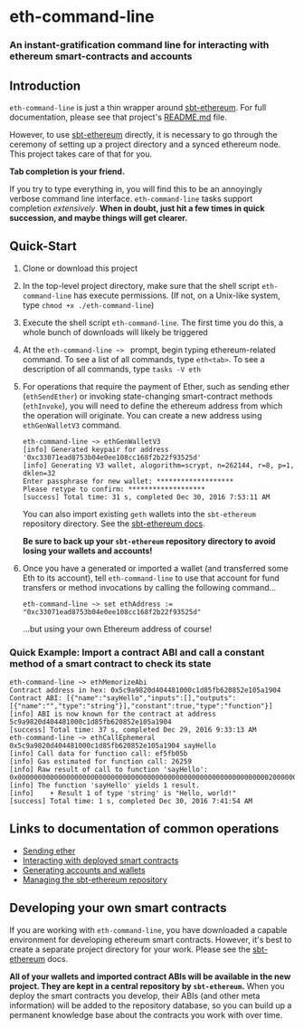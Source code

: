 # eth-command-line

### An instant-gratification command line for interacting with ethereum smart-contracts and accounts ###

## Introduction

`eth-command-line` is just a thin wrapper around [sbt-ethereum](https://github.com/swaldman/sbt-ethereum).
For full documentation, please see that project's [README.md](https://github.com/swaldman/sbt-ethereum/blob/master/README.md) file.

However, to use [sbt-ethereum](https://github.com/swaldman/sbt-ethereum) directly, it is necessary to go through
the ceremony of setting up a project directory and a synced ethereum node. This project takes care of that for you.

**Tab completion is your friend.**

If you try to type everything in, you will find this to be an annoyingly verbose
command line interface. `eth-command-line` tasks support <tab> completion *extensively*. **When in doubt, just hit <tab>
a few times in quick succession, and maybe things will get clearer.**

## Quick-Start

1. Clone or download this project
2. In the top-level project directory, make sure that the shell script `eth-command-line` has
   execute permissions. (If not, on a Unix-like system, type `chmod +x ./eth-command-line`)
3. Execute the shell script `eth-command-line`. The first time you do this, a whole bunch of
   downloads will likely be triggered
4. At the `eth-command-line ~> ` prompt, begin typing ethereum-related command. To see a list
   of all commands, type `eth<tab>`. To see a description of all commands, type `tasks -V eth`
5. For operations that require the payment of Ether, such as sending ether (`ethSendEther`) or
   invoking state-changing smart-contract methods (`ethInvoke`), you will need to define the
   ethereum address from which the operation will originate. You can create a new address using
   `ethGenWalletV3` command.
   ```
   eth-command-line ~> ethGenWalletV3
   [info] Generated keypair for address '0xc33071ead8753b04e0ee108cc168f2b22f93525d'
   [info] Generating V3 wallet, alogorithm=scrypt, n=262144, r=8, p=1, dklen=32
   Enter passphrase for new wallet: *******************
   Please retype to confirm: *******************
   [success] Total time: 31 s, completed Dec 30, 2016 7:53:11 AM

   ```
   You can also import existing `geth` wallets into the `sbt-ethereum` repository directory.
   See the [sbt-ethereum docs](https://github.com/swaldman/sbt-ethereum/blob/master/README.md).

   **Be sure to back up your `sbt-ethereum` repository directory to avoid losing your wallets
   and accounts!**
6. Once you have a generated or imported a wallet (and transferred some Eth to its account),
   tell `eth-command-line` to use that account for fund transfers or method invocations by
   calling the following command...
   ```
   eth-command-line ~> set ethAddress := "0xc33071ead8753b04e0ee108cc168f2b22f93525d"

   ```
   ...but using your own Ethereum address of course!
   

### Quick Example: Import a contract ABI and call a constant method of a smart contract to check its state

```
eth-command-line ~> ethMemorizeAbi
Contract address in hex: 0x5c9a9820d404481000c1d85fb620852e105a1904
Contract ABI: [{"name":"sayHello","inputs":[],"outputs":[{"name":"","type":"string"}],"constant":true,"type":"function"}]
[info] ABI is now known for the contract at address 5c9a9820d404481000c1d85fb620852e105a1904
[success] Total time: 37 s, completed Dec 29, 2016 9:33:13 AM
eth-command-line ~> ethCallEphemeral 0x5c9a9820d404481000c1d85fb620852e105a1904 sayHello
[info] Call data for function call: ef5fb05b
[info] Gas estimated for function call: 26259
[info] Raw result of call to function 'sayHello': 0x0000000000000000000000000000000000000000000000000000000000000020000000000000000000000000000000000000000000000000000000000000000d48656c6c6f2c20776f726c642100000000000000000000000000000000000000
[info] The function 'sayHello' yields 1 result.
[info]    + Result 1 of type 'string' is "Hello, world!"
[success] Total time: 1 s, completed Dec 30, 2016 7:41:54 AM
```

## Links to documentation of common operations

* [Sending ether](https://github.com/swaldman/sbt-ethereum/blob/master/README.md#sending-ether)
* [Interacting with deployed smart contracts](https://github.com/swaldman/sbt-ethereum/blob/master/README.md#interacting-with-deployed-smart-contracts)
* [Generating accounts and wallets](https://github.com/swaldman/sbt-ethereum/blob/master/README.md#generating-accounts-and-wallets)
* [Managing the sbt-ethereum repository](https://github.com/swaldman/sbt-ethereum/blob/master/README.md#the-sbt-ethereum-repository)

## Developing your own smart contracts

If you are working with `eth-command-line`, you have downloaded a capable environment for developing ethereum smart contracts.
However, it's best to create a separate project directory for your work. Please see the [sbt-ethereum](https://github.com/swaldman/sbt-ethereum/blob/master/README.md) docs.

**All of your wallets and imported contract ABIs will be available in the new project. They are kept in a central repository by `sbt-ethereum`.** When you deploy
the smart contracts you develop, their ABIs (and other meta information) will be added to the repository database, so you can build up a permanent knowledge base
about the contracts you work with over time.
